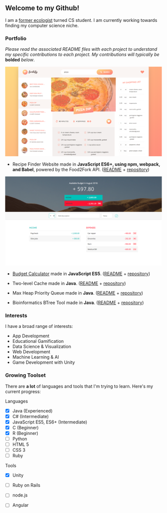 ## Welcome to my Github!

I am a [former ecologist](http://www.pnas.org/content/112/9/2812) turned CS student. I am currently working towards finding my computer science niche.

### Portfolio
*Please read the associated README files with each project to understand my specific contributions to each project. My contributions will typically be* **bolded** *below*.


<div><img src="/assets/recipe_img.png" alt="Recipe Website"></div>



* Recipe Finder Website made in **JavaScript ES6+, using npm, webpack, and Babel**, powered by the Food2Fork API. ([README](https://github.com/keener101/Recipe-Website-Javascript/blob/master/README.md) + [repository](https://github.com/keener101/Recipe-Website-Javascript))



<div><img src="/assets/budget_img.png" alt="Recipe Website"></div>



* [Budget Calculator](https://keener101.github.io/Budget-App-JavaScript/) made in **JavaScript ES5**. ([README](https://github.com/keener101/Budget-App-JavaScript/blob/master/README.md) + [repository](https://github.com/keener101/Budget-App-JavaScript))

* Two-level Cache made in **Java**. ([README](https://github.com/keener101/Cache-Java/blob/master/README.md) + [repository](https://github.com/keener101/Cache-Java))

* Max Heap Priority Queue made in **Java**. ([README](https://github.com/keener101/Max-Heap-Priority-Queue-Java/blob/master/README.md) + [repository](https://github.com/keener101/Max-Heap-Priority-Queue-Java))

* Bioinformatics BTree Tool made in **Java**. ([README](https://github.com/keener101/Bioinformatics-Tool-BTree-Java/blob/master/README.md) + [repository](https://github.com/keener101/Bioinformatics-Tool-BTree-Java))





### Interests

I have a broad range of interests:

* App Development
* Educational Gamification
* Data Science & Visualization
* Web Development
* Machine Learning & AI
* Game Development with Unity

### Growing Toolset

There are **a lot** of languages and tools that I'm trying to learn. Here's my current progress:

Languages
- [x] Java (Experienced)
- [x] C# (Intermediate)
- [x] JavaScript ES5, ES6+ (Intermediate) 
- [x] C (Beginner)
- [x] R (Beginner)
- [ ] Python
- [ ] HTML 5
- [ ] CSS 3
- [ ] Ruby

Tools
- [x] Unity
- [ ] Ruby on Rails
- [ ] node.js
- [ ] Angular


